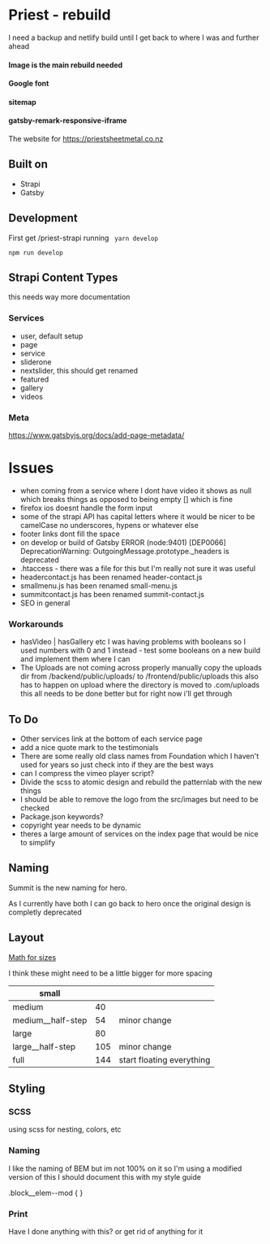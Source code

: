 # Priest - rebuild

I need a backup and netlify build until I get back to where I was and further ahead

#### Image is the main rebuild needed

#### Google font

#### sitemap

#### gatsby-remark-responsive-iframe



The website for https://priestsheetmetal.co.nz



## Built on

- Strapi
- Gatsby



## Development

First get /priest-strapi running
``` yarn develop``` 



``` npm run develop ```



## Strapi Content Types

this needs way more documentation

### Services

- user, default setup
- page
- service
- sliderone
- nextslider, this should get renamed
- featured
- gallery
- videos



### Meta 

https://www.gatsbyjs.org/docs/add-page-metadata/

# Issues

- when coming from a service where I dont have video it shows as null which breaks things as opposed to being empty [] which is fine
- firefox ios doesnt handle the form input
- some of the strapi API has capital letters where it would be nicer to be camelCase no underscores, hypens or whatever else
- footer links dont fill the space
- on develop or build of Gatsby ERROR (node:9401) [DEP0066] DeprecationWarning: OutgoingMessage.prototype._headers is deprecated
- .htaccess - there was a file for this but I'm really not sure it was useful
- headercontact.js has been renamed header-contact.js
- smallmenu.js has been renamed small-menu.js
- summitcontact.js has been renamed summit-contact.js
- SEO in general

### Workarounds 

- hasVideo | hasGallery etc I was having problems with booleans so I used numbers with 0 and 1 instead - test some booleans on a new build and implement them where I can
- The Uploads are not coming across properly manually copy the uploads dir from /backend/public/uploads/ to /frontend/public/uploads this also has to happen on upload where the directory is moved to .com/uploads this all needs to be done better but for right now i'll get through



## To Do

- Other services link at the bottom of each service page
- add a nice quote mark to the testimonials
- There are some really old class names from Foundation which I haven't used for years so just check into if they are the best ways
- can I compress the vimeo player script?
- Divide the scss to atomic design and rebuild the patternlab with the new things
- I should be able to remove the logo from the src/images but need to be checked
- Package.json keywords?
- copyright year needs to be dynamic
- theres a large amount of services on the index page that would be nice to simplify



## Naming

Summit is the new naming for hero.

As I currently have both I can go back to hero once the original design is completly deprecated



## Layout

[Math for sizes](https://docs.google.com/spreadsheets/d/1mmnTlSNv-L8dyHRb33eE_pM3qVv-a5hz3q9WfTDlI4c/edit#gid=0)

I think these might need to be a little bigger for more spacing

| small             |      |                           |
| ----------------- | ---- | ------------------------- |
| medium            | 40   |                           |
| medium__half-step | 54   | minor change              |
| large             | 80   |                           |
| large__half-step  | 105  | minor change              |
| full              | 144  | start floating everything |

## Styling

### SCSS

using scss for nesting, colors, etc

### Naming

I like the naming of BEM but im not 100% on it so I'm using a modified version of this I should document this with my style guide

.block__elem--mod { }

### Print

Have I done anything with this? or get rid of anything for it